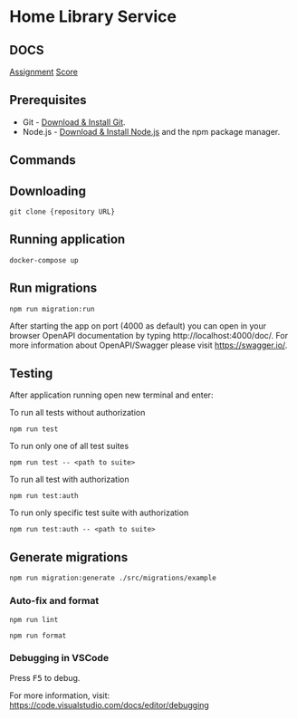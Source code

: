 # Home Library Service

## DOCS
 [Assignment](https://github.com/AlreadyBored/nodejs-assignments/blob/main/assignments/rest-service/assignment.md)
  [Score](https://github.com/AlreadyBored/nodejs-assignments/blob/main/assignments/rest-service/score.md)

## Prerequisites

- Git - [Download & Install Git](https://git-scm.com/downloads).
- Node.js - [Download & Install Node.js](https://nodejs.org/en/download/) and the npm package manager.

## Commands


## Downloading

```
git clone {repository URL}
```


## Running application

```
docker-compose up
```

## Run migrations

```
npm run migration:run
```

After starting the app on port (4000 as default) you can open
in your browser OpenAPI documentation by typing http://localhost:4000/doc/.
For more information about OpenAPI/Swagger please visit https://swagger.io/.

## Testing

After application running open new terminal and enter:

To run all tests without authorization

```
npm run test
```

To run only one of all test suites

```
npm run test -- <path to suite>
```

To run all test with authorization

```
npm run test:auth
```

To run only specific test suite with authorization

```
npm run test:auth -- <path to suite>
```

## Generate migrations

```
npm run migration:generate ./src/migrations/example  
``` 
### Auto-fix and format

```
npm run lint
```

```
npm run format
```

### Debugging in VSCode

Press <kbd>F5</kbd> to debug.

For more information, visit: https://code.visualstudio.com/docs/editor/debugging
